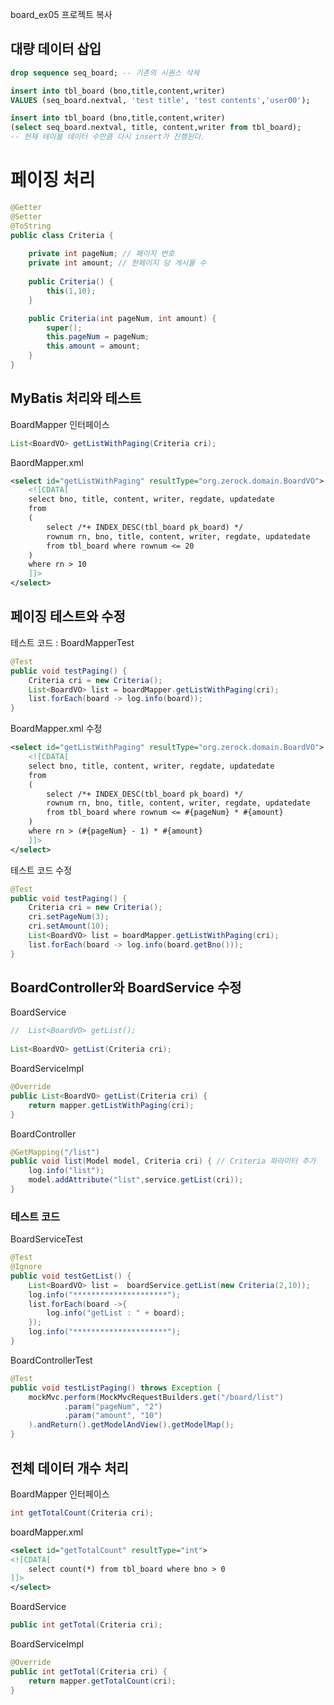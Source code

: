 board_ex05 프로젝트 복사 

## 대량 데이터 삽입 

```sql
drop sequence seq_board; -- 기존의 시퀀스 삭제 

insert into tbl_board (bno,title,content,writer) 
VALUES (seq_board.nextval, 'test title', 'test contents','user00');

insert into tbl_board (bno,title,content,writer) 
(select seq_board.nextval, title, content,writer from tbl_board);
-- 현재 테이블 데이터 수만큼 다시 insert가 진행된다. 
```

# 페이징 처리 

```java
@Getter
@Setter
@ToString
public class Criteria {
	
	private int pageNum; // 페이지 번호  
	private int amount; // 한페이지 당 게시물 수 
	
	public Criteria() {
		this(1,10);
	}

	public Criteria(int pageNum, int amount) {
		super();
		this.pageNum = pageNum;
		this.amount = amount;
	}
}
```

## MyBatis 처리와 테스트 
BoardMapper 인터페이스 
```java
List<BoardVO> getListWithPaging(Criteria cri);
```

BaordMapper.xml
```xml
<select id="getListWithPaging" resultType="org.zerock.domain.BoardVO">
    <![CDATA[
    select bno, title, content, writer, regdate, updatedate 
    from
    (
        select /*+ INDEX_DESC(tbl_board pk_board) */
        rownum rn, bno, title, content, writer, regdate, updatedate
        from tbl_board where rownum <= 20 
    )
    where rn > 10  
    ]]>
</select>
```

## 페이징 테스트와 수정 
테스트 코드 : BoardMapperTest
```java
@Test
public void testPaging() {
    Criteria cri = new Criteria(); 
    List<BoardVO> list = boardMapper.getListWithPaging(cri);
    list.forEach(board -> log.info(board));
}
```

BoardMapper.xml 수정
```xml
<select id="getListWithPaging" resultType="org.zerock.domain.BoardVO">
    <![CDATA[
    select bno, title, content, writer, regdate, updatedate 
    from
    (
        select /*+ INDEX_DESC(tbl_board pk_board) */
        rownum rn, bno, title, content, writer, regdate, updatedate
        from tbl_board where rownum <= #{pageNum} * #{amount} 
    )
    where rn > (#{pageNum} - 1) * #{amount}
    ]]>
</select>
```

테스트 코드 수정 
```java
@Test
public void testPaging() {
    Criteria cri = new Criteria();
    cri.setPageNum(3);
    cri.setAmount(10);
    List<BoardVO> list = boardMapper.getListWithPaging(cri);
    list.forEach(board -> log.info(board.getBno()));
}
```

## BoardController와 BoardService 수정 
BoardService
```java
//	List<BoardVO> getList();
	
List<BoardVO> getList(Criteria cri);    
```

BoardServiceImpl
```java
@Override
public List<BoardVO> getList(Criteria cri) {
    return mapper.getListWithPaging(cri); 
}
```

BoardController
```java
@GetMapping("/list")
public void list(Model model, Criteria cri) { // Criteria 파라미터 추가 
    log.info("list");
    model.addAttribute("list",service.getList(cri));
}
```

### 테스트 코드 
BoardServiceTest
```java
@Test
@Ignore
public void testGetList() {
    List<BoardVO> list =  boardService.getList(new Criteria(2,10)); 
    log.info("*********************");
    list.forEach(board ->{
        log.info("getList : " + board);
    });
    log.info("*********************");
}
```

BoardControllerTest
```java
@Test
public void testListPaging() throws Exception {
    mockMvc.perform(MockMvcRequestBuilders.get("/board/list")
            .param("pageNum", "2")
            .param("amount", "10")
    ).andReturn().getModelAndView().getModelMap();
}
```

## 전체 데이터 개수 처리 

BoardMapper 인터페이스 
```java
int getTotalCount(Criteria cri);
```

boardMapper.xml
```xml
<select id="getTotalCount" resultType="int">
<![CDATA[
    select count(*) from tbl_board where bno > 0
]]>
</select>
```

BoardService
```java
public int getTotal(Criteria cri); 
```

BoardServiceImpl
```java
@Override
public int getTotal(Criteria cri) {
    return mapper.getTotalCount(cri);
}
```


